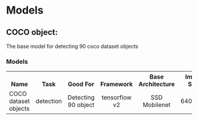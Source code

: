 # Models


## COCO object:

The base model for detecting 90 coco dataset objects

### Models

<table><tbody>
<!-- START TABLE -->
<!-- TABLE HEADER -->
<th valign="bottom">Name</th>
<th valign="bottom">Task</th>
<th valign="bottom">Good For</th>
<th valign="bottom">Framework</th>
<th valign="bottom">Base Architecture</th>
<th valign="bottom">Image Size</th>
<th valign="bottom">Version</th>
<th valign="bottom">Extra</th>
<th valign="bottom">Download</th>

<!-- TABLE BODY -->
<tr><td align="left">COCO dataset objects</td>
<td align="center">detection</td>
<td align="center">Detecting 90 object</td>
<td align="center">tensorflow v2</td>
<td align="center">SSD Mobilenet</td>
<td align="center">640X640</td>
<td align="center">1</td>
<td align="center">ssd_mobilenet_v1_fpn_keras</td>
<td align="center"><a href="https://drive.google.com/drive/folders/13cBzT7yc2ZlxvoS-Wyu5X7wSDOz68mHv?usp=sharing">Download</a>
</tr>



</tbody></table>

